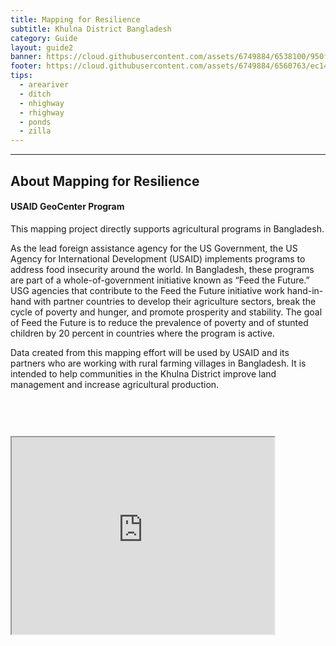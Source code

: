 ```yaml
---
title: Mapping for Resilience
subtitle: Khulna District Bangladesh
category: Guide
layout: guide2
banner: https://cloud.githubusercontent.com/assets/6749884/6538100/950f69da-c42b-11e4-8435-af86c87bc664.JPG
footer: https://cloud.githubusercontent.com/assets/6749884/6560763/ec1468c8-c662-11e4-9d85-6987deb429d9.png
tips:
  - areariver
  - ditch
  - nhighway
  - rhighway
  - ponds
  - zilla
---
```


<div id="test" class="col-lg-5 col-sm-6">
<hr class="section-heading-spacer">
<div class="clearfix"></div>

<h2 class="section-heading">About Mapping for Resilience</h2>

<h4 id="M4R">USAID GeoCenter Program</h4> <p>This mapping project directly supports agricultural programs in Bangladesh.</p> <p>As the lead foreign assistance agency for the US Government, the US Agency for International Development (USAID) implements programs to address food insecurity around the world. In Bangladesh, these programs are part of a whole-of-government initiative known as “Feed the Future.” USG agencies that contribute to the Feed the Future initiative work hand-in-hand with partner countries to develop their agriculture sectors, break the cycle of poverty and hunger, and promote prosperity and stability. The goal of Feed the Future is to reduce the prevalence of poverty and of stunted children by 20 percent in countries where the program is active.</p> <p>Data created from this mapping effort will be used by USAID and its partners who are working with rural farming villages in Bangladesh. It is intended to help communities in the Khulna District improve land management and increase agricultural production.</p>
</div>
<div class="col-lg-5 col-lg-offset-2 col-sm-6">
  <iframe style="margin-top:60px" src="http://www.openstreetmap.org/export/embed.html?bbox=89.3844223022461%2C22.701771555093703%2C89.67109680175781%2C22.85640378959344&amp;layer=mapnik" width="420" height="315"></iframe>
</div>
